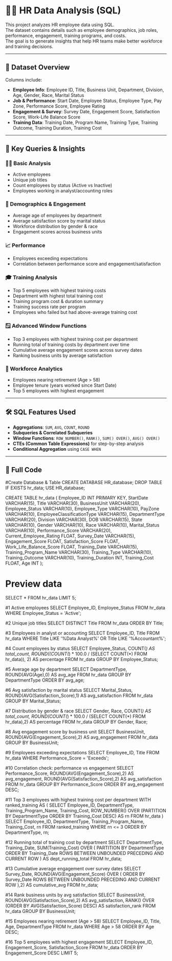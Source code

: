 # 🧑‍💼 HR Data Analysis (SQL)

This project analyzes HR employee data using SQL.  
The dataset contains details such as employee demographics, job roles, performance, engagement, training programs, and costs.  
The goal is to generate insights that help HR teams make better workforce and training decisions.

---

## 📂 Dataset Overview
Columns include:
- **Employee Info**: Employee ID, Title, Business Unit, Department, Division, Age, Gender, Race, Marital Status  
- **Job & Performance**: Start Date, Employee Status, Employee Type, Pay Zone, Performance Score, Employee Rating  
- **Engagement & Survey**: Survey Date, Engagement Score, Satisfaction Score, Work-Life Balance Score  
- **Training Data**: Training Date, Program Name, Training Type, Training Outcome, Training Duration, Training Cost  

---

## 🔑 Key Queries & Insights

### 👨‍💻 Basic Analysis
- Active employees  
- Unique job titles  
- Count employees by status (Active vs Inactive)  
- Employees working in analyst/accounting roles  

### 👥 Demographics & Engagement
- Average age of employees by department  
- Average satisfaction score by marital status  
- Workforce distribution by gender & race  
- Engagement scores across business units  

### 📈 Performance
- Employees exceeding expectations  
- Correlation between performance score and engagement/satisfaction  

### 🎓 Training Analysis
- Top 5 employees with highest training costs  
- Department with highest total training cost  
- Training program cost & duration summary  
- Training success rate per program  
- Employees who failed but had above-average training cost  

### 🪟 Advanced Window Functions
- Top 3 employees with highest training cost per department  
- Running total of training costs by department over time  
- Cumulative average engagement scores across survey dates  
- Ranking business units by average satisfaction  

### 👵 Workforce Analytics
- Employees nearing retirement (Age > 58)  
- Employee tenure (years worked since Start Date)  
- Top 5 employees with highest engagement  

---

## 🛠️ SQL Features Used
- **Aggregations**: `SUM`, `AVG`, `COUNT`, `ROUND`  
- **Subqueries & Correlated Subqueries**  
- **Window Functions**: `ROW_NUMBER()`, `RANK()`, `SUM() OVER()`, `AVG() OVER()`  
- **CTEs (Common Table Expressions)** for step-by-step analysis  
- **Conditional Aggregation** using `CASE WHEN`  

---

## 📌 Full Code

#Create Database & Table
CREATE DATABASE HR_database;
DROP TABLE IF EXISTS hr_data;
USE HR_database;

CREATE TABLE hr_data (
    Employee_ID INT PRIMARY KEY,
    StartDate VARCHAR(15),
    Title VARCHAR(30),
    BusinessUnit VARCHAR(20),
    Employee_Status VARCHAR(10),
    Employee_Type VARCHAR(10),
    PayZone VARCHAR(10),
    EmployeeClassificationType VARCHAR(15),
    DepartmentType VARCHAR(20),
    Division VARCHAR(30),
    DOB VARCHAR(15),
    State VARCHAR(10),
    Gender VARCHAR(10),
    Race VARCHAR(10),
    Marital_Status VARCHAR(10),
    Performance_Score VARCHAR(20),
    Current_Employee_Rating FLOAT,
    Survey_Date VARCHAR(15),
    Engagement_Score FLOAT,
    Satisfaction_Score FLOAT,
    Work_Life_Balance_Score FLOAT,
    Training_Date VARCHAR(15),
    Training_Program_Name VARCHAR(30),
    Training_Type VARCHAR(10),
    Training_Outcome VARCHAR(10),
    Training_Duration INT,
    Training_Cost FLOAT,
    Age INT
);

# Preview data
SELECT * FROM hr_data LIMIT 5;

#1 Active employees
SELECT Employee_ID, Employee_Status 
FROM hr_data 
WHERE Employee_Status = 'Active';

#2 Unique job titles
SELECT DISTINCT Title 
FROM hr_data 
ORDER BY Title;

#3 Employees in analyst or accounting
SELECT Employee_ID, Title 
FROM hr_data 
WHERE Title LIKE '%Data Analyst%' OR Title LIKE '%Accountant%';

#4 Count employees by status
SELECT Employee_Status, COUNT(*) AS total_count,
       ROUND((COUNT(*) * 100.0 / (SELECT COUNT(*) FROM hr_data)), 2) AS percentage
FROM hr_data 
GROUP BY Employee_Status;

#5 Average age by department
SELECT DepartmentType, ROUND(AVG(Age),0) AS avg_age
FROM hr_data 
GROUP BY DepartmentType 
ORDER BY avg_age;

#6 Avg satisfaction by marital status
SELECT Marital_Status, ROUND(AVG(Satisfaction_Score),1) AS avg_satisfaction
FROM hr_data 
GROUP BY Marital_Status;

#7 Distribution by gender & race
SELECT Gender, Race, COUNT(*) AS total_count,
       ROUND(COUNT(*) * 100.0 / (SELECT COUNT(*) FROM hr_data),2) AS percentage
FROM hr_data 
GROUP BY Gender, Race;

#8 Avg engagement score by business unit
SELECT BusinessUnit, ROUND(AVG(Engagement_Score),2) AS avg_engagement
FROM hr_data 
GROUP BY BusinessUnit;

#9 Employees exceeding expectations
SELECT Employee_ID, Title 
FROM hr_data 
WHERE Performance_Score = 'Exceeds';

#10 Correlation check: performance vs engagement
SELECT Performance_Score,
       ROUND(AVG(Engagement_Score),2) AS avg_engagement,
       ROUND(AVG(Satisfaction_Score),2) AS avg_satisfaction
FROM hr_data
GROUP BY Performance_Score
ORDER BY avg_engagement DESC;

#11 Top 3 employees with highest training cost per department
WITH ranked_training AS (
    SELECT Employee_ID, DepartmentType, Training_Program_Name, Training_Cost,
           ROW_NUMBER() OVER (PARTITION BY DepartmentType ORDER BY Training_Cost DESC) AS rn
    FROM hr_data
)
SELECT Employee_ID, DepartmentType, Training_Program_Name, Training_Cost, rn
FROM ranked_training
WHERE rn <= 3
ORDER BY DepartmentType, rn;

#12 Running total of training cost by department
SELECT DepartmentType, Training_Date,
       SUM(Training_Cost) OVER (
           PARTITION BY DepartmentType
           ORDER BY Training_Date
           ROWS BETWEEN UNBOUNDED PRECEDING AND CURRENT ROW
       ) AS dept_running_total
FROM hr_data;

#13 Cumulative average engagement over survey dates
SELECT Survey_Date,
       ROUND(AVG(Engagement_Score) OVER (
           ORDER BY Survey_Date ROWS BETWEEN UNBOUNDED PRECEDING AND CURRENT ROW
       ),2) AS cumulative_avg
FROM hr_data;

#14 Rank business units by avg satisfaction
SELECT BusinessUnit,
       ROUND(AVG(Satisfaction_Score),2) AS avg_satisfaction,
       RANK() OVER (ORDER BY AVG(Satisfaction_Score) DESC) AS satisfaction_rank
FROM hr_data
GROUP BY BusinessUnit;

#15 Employees nearing retirement (Age > 58)
SELECT Employee_ID, Title, Age, DepartmentType
FROM hr_data
WHERE Age > 58
ORDER BY Age DESC;

#16 Top 5 employees with highest engagement
SELECT Employee_ID, Engagement_Score, Satisfaction_Score
FROM hr_data
ORDER BY Engagement_Score DESC
LIMIT 5;
